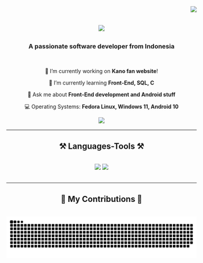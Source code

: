 <img align="right" src="https://visitor-badge.laobi.icu/badge?page_id=Erizki0712.Erizki0712" />

<h1 align="center">
    <img src="https://readme-typing-svg.herokuapp.com/?font=Righteous&size=35&center=true&vCenter=true&width=500&height=70&duration=4000&lines=Hi+There!+👋;+I'm+Erizki+Fadli!;+WEB+and+Android+enthusiast." />
</h1>

<h3 align="center">A passionate software developer from Indonesia</h3>

<br/>

<div align="center">
 
 🔭 I’m currently working on **Kano fan website**!
 
 🌱 I’m currently learning **Front-End, SQL, C**

 💬 Ask me about **Front-End development and Android stuff**

 💻 Operating Systems: **Fedora Linux, Windows 11, Android 10**

 </div>

 <div align="center"> 
  <a href="https://www.linkedin.com/in/erizki-fadli/" target="_blank">
    <img src="https://img.shields.io/badge/LinkedIn-0077B5?style=for-the-badge&logo=linkedin&logoColor=white" target="_blank" />
  </a>
</div>

<hr/>
 
<h2 align="center">⚒️ Languages-Tools ⚒️</h2>
<br/>
<div align="center">
    <img src="https://skillicons.dev/icons?i=html,css,vscode,github,git,c" />
    <img src="https://skillicons.dev/icons?i=python,javascript,mongodb,java,mysql,heroku,linux" /><br>
</div>

<br/>
<hr/>

<div align="center">
  <h2>🐍 My Contributions 🐍</h2>
  <br>
  <img alt="snake eating my contributions" src="https://raw.githubusercontent.com/salesp07/salesp07/output/github-contribution-grid-snake.svg" />
  
  <br/><br/><br/>
</div>
